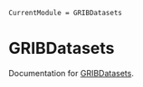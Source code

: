 ```@meta
CurrentModule = GRIBDatasets
```

# GRIBDatasets

Documentation for [GRIBDatasets](https://github.com/JuliaGeo/GRIBDatasets.jl).
